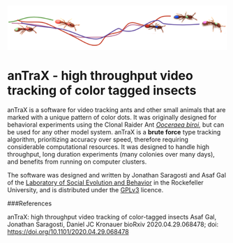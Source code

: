 ![trails](images/trails.png)

# **anTraX** -  high throughput video tracking of color tagged insects

anTraX is a software for video tracking ants and other small animals that are marked with a unique pattern of color dots. It was originally designed for behavioral experiments using the Clonal Raider Ant [*Ooceraea biroi*](https://en.m.wikipedia.org/wiki/Ooceraea_biroi), but can be used for any other model system. anTraX is a **brute force** type tracking algorithm, prioritizing accuracy over speed, therefore requiring considerable computational resources. It was designed to handle high throughput, long duration experiments (many colonies over many days), and benefits from running on computer clusters.

The software was designed and written by Jonathan Saragosti and Asaf Gal of the [Laboratory of Social Evolution and Behavior](https://www.rockefeller.edu/research/2280-kronauer-laboratory/) in the Rockefeller University, and is distributed under the [GPLv3](https://github.com/Social-Evolution-and-Behavior/anTraX/blob/master/LICENSE) licence.

###References

anTraX: high throughput video tracking of color-tagged insects
Asaf Gal, Jonathan Saragosti, Daniel JC Kronauer
bioRxiv 2020.04.29.068478; doi: https://doi.org/10.1101/2020.04.29.068478
